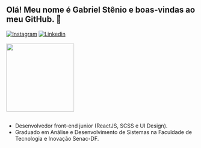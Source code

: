 ## Olá! Meu nome é Gabriel Stênio e boas-vindas ao meu GitHub. 🤘

<div>
  <a href="https://www.instagram.com/bagrielz" target="_blank"><img src="https://img.shields.io/badge/-Instagram-informational?style=flat&logo=instagram&logoColor=white" alt="Instagram"></a>
   <a href="https://www.linkedin.com/in/gstenio/" target="_blank"><img src="https://img.shields.io/badge/LinkedIn-informational?style=flat&logo=linkedin&labelColor=informational" alt="Linkedin"></a>
</div><br>

<div>
  <img height="180em" src="https://github-readme-stats.vercel.app/api/top-langs/?username=gstenio&layout=compact&langs_count=8&theme=hightcontrast"/>
</div>

##

<ul>
  <li>Desenvolvedor front-end junior (ReactJS, SCSS e UI Design).</li>
  <li>Graduado em Análise e Desenvolvimento de Sistemas na Faculdade de Tecnologia e Inovação Senac-DF.</li>
</ul>

##



<!--
**gstenio/gstenio** is a ✨ _special_ ✨ repository because its `README.md` (this file) appears on your GitHub profile.

Here are some ideas to get you started:

- 🔭 I’m currently working on ...
- 🌱 I’m currently learning ...
- 👯 I’m looking to collaborate on ...
- 🤔 I’m looking for help with ...
- 💬 Ask me about ...
- 📫 How to reach me: ...
- 😄 Pronouns: ...
- ⚡ Fun fact: ...
-->
